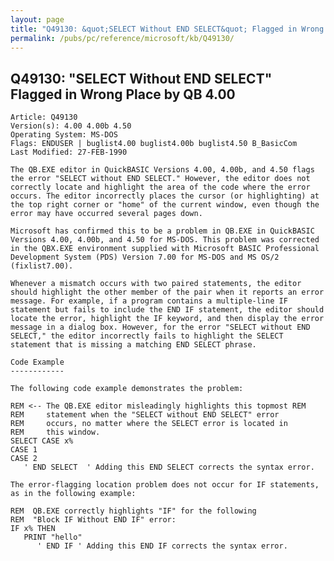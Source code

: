 ```yaml
---
layout: page
title: "Q49130: &quot;SELECT Without END SELECT&quot; Flagged in Wrong Place by QB 4.00"
permalink: /pubs/pc/reference/microsoft/kb/Q49130/
---
```


## Q49130: &quot;SELECT Without END SELECT&quot; Flagged in Wrong Place by QB 4.00

	Article: Q49130
	Version(s): 4.00 4.00b 4.50
	Operating System: MS-DOS
	Flags: ENDUSER | buglist4.00 buglist4.00b buglist4.50 B_BasicCom
	Last Modified: 27-FEB-1990
	
	The QB.EXE editor in QuickBASIC Versions 4.00, 4.00b, and 4.50 flags
	the error "SELECT without END SELECT." However, the editor does not
	correctly locate and highlight the area of the code where the error
	occurs. The editor incorrectly places the cursor (or highlighting) at
	the top right corner or "home" of the current window, even though the
	error may have occurred several pages down.
	
	Microsoft has confirmed this to be a problem in QB.EXE in QuickBASIC
	Versions 4.00, 4.00b, and 4.50 for MS-DOS. This problem was corrected
	in the QBX.EXE environment supplied with Microsoft BASIC Professional
	Development System (PDS) Version 7.00 for MS-DOS and MS OS/2
	(fixlist7.00).
	
	Whenever a mismatch occurs with two paired statements, the editor
	should highlight the other member of the pair when it reports an error
	message. For example, if a program contains a multiple-line IF
	statement but fails to include the END IF statement, the editor should
	locate the error, highlight the IF keyword, and then display the error
	message in a dialog box. However, for the error "SELECT without END
	SELECT," the editor incorrectly fails to highlight the SELECT
	statement that is missing a matching END SELECT phrase.
	
	Code Example
	------------
	
	The following code example demonstrates the problem:
	
	REM <-- The QB.EXE editor misleadingly highlights this topmost REM
	REM     statement when the "SELECT without END SELECT" error
	REM     occurs, no matter where the SELECT error is located in
	REM     this window.
	SELECT CASE x%
	CASE 1
	CASE 2
	   ' END SELECT  ' Adding this END SELECT corrects the syntax error.
	
	The error-flagging location problem does not occur for IF statements,
	as in the following example:
	
	REM  QB.EXE correctly highlights "IF" for the following
	REM  "Block IF Without END IF" error:
	IF x% THEN
	   PRINT "hello"
	      ' END IF ' Adding this END IF corrects the syntax error.
